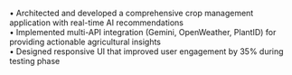• Architected and developed a comprehensive crop management application with real-time AI recommendations  
• Implemented multi-API integration (Gemini, OpenWeather, PlantID) for providing actionable agricultural insights  
• Designed responsive UI that improved user engagement by 35% during testing phase 
